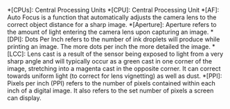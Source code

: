 *[CPUs]: Central Processing Units
*[CPU]: Central Processing Unit
*[AF]: Auto Focus is a function that automatically adjusts the camera lens to the correct object distance for a sharp image.
*[Aperture]: Aperture refers to the amount of light entering the camera lens upon capturing an image.
*[DPI]: Dots Per Inch refers to the number of ink droplets will produce while printing an image. The more dots per inch the more detailed the image.
*[LCC]: Lens cast is a result of the sensor being exposed to light from a very sharp angle and will typically occur as a green cast in one corner of the image, stretching into a magenta cast in the opposite corner. It can correct towards uniform light (to correct for lens vignetting) as well as dust.
*[PPI]: Pixels per inch (PPI) refers to the number of pixels contained within each inch of a digital image. It also refers to the set number of pixels a screen can display.
